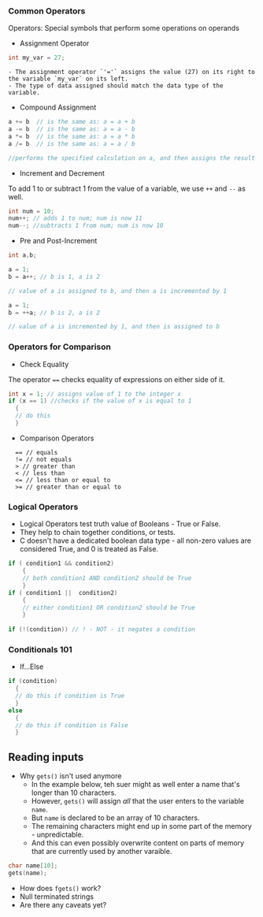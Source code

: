 ### Common Operators
Operators: Special symbols that perform some operations on operands
- Assignment Operator 
```c
int my_var = 27;
```
    - The assignment operator `'='` assigns the value (27) on its right to the variable `my_var` on its left.
    - The type of data assigned should match the data type of the variable.
- Compound Assignment 

```c
a += b  // is the same as: a = a + b
a -= b  // is the same as: a = a - b
a *= b  // is the same as: a = a * b
a /= b  // is the same as: a = a / b

//performs the specified calculation on a, and then assigns the result of the calculation to a.

```
- Increment and Decrement

To add 1 to or subtract 1 from the value of a variable, we use `++` and `--` as well.
```c
int num = 10;
num++; // adds 1 to num; num is now 11
num--; //subtracts 1 from num; num is now 10
```
- Pre and Post-Increment
```c
int a,b;

a = 1;
b = a++; // b is 1, a is 2

// value of a is assigned to b, and then a is incremented by 1

a = 1;
b = ++a; // b is 2, a is 2

// value of a is incremented by 1, and then is assigned to b
```

### Operators for Comparison
- Check Equality

The operator `==` checks equality of expressions on either side of it.
```c
int x = 1; // assigns value of 1 to the integer x
if (x == 1) //checks if the value of x is equal to 1
  {
  // do this
  }

```

- Comparison Operators
```
  == // equals
  != // not equals
  > // greater than
  < // less than
  <= // less than or equal to
  >= // greater than or equal to
```


### Logical Operators

- Logical Operators test truth value of Booleans - True or False.
- They help to chain together conditions, or tests.
- C doesn't have a dedicated boolean data type - all non-zero values are considered True, and 0 is treated as False. 

```c
if ( condition1 && condition2)
    {
    // both condition1 AND condition2 should be True
    }
if ( condition1 ||  condition2)
    {
    // either condition1 OR condition2 should be True
    }
    
if (!(condition)) // ! - NOT - it negates a condition
```

### Conditionals 101
- If...Else
```c
if (condition)
  {
  // do this if condition is True
  }
else
  {
  // do this if condition is False
  }

```
## Reading inputs
- Why `gets()` isn't used anymore
    - In the example below, teh suer might as well enter a name that's longer than 10 characters.
    - However, `gets()` will assign *all* that the user enters to the variable `name`.
    - But `name` is declared to be an array of 10 characters.
    - The remaining characters might end up in some part of the memory - unpredictable.
    - And this can even possibly overwrite content on parts of memory that are currently used by another varaible.
```c
char name[10];
gets(name);
```

- How does `fgets()` work?
- Null terminated strings
- Are there any caveats yet?


